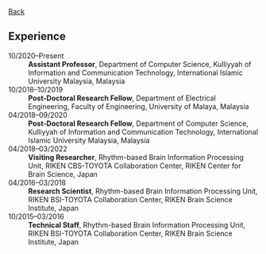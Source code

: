 [Back](/index.md)

## Experience

<dl>
<dt>10/2020&ndash;Present</dt>
    <dd><strong>Assistant Professor</strong>, Department of Computer Science, Kulliyyah of Information and Communication Technology, International Islamic University Malaysia, Malaysia</dd>
<dt>10/2018&ndash;10/2019</dt>
    <dd><strong>Post-Doctoral Research Fellow</strong>, Department of Electrical Engineering, Faculty of Engineering, University of Malaya, Malaysia</dd>
<dt>04/2018&ndash;09/2020</dt>
    <dd><strong>Post-Doctoral Research Fellow</strong>, Department of Computer Science, Kulliyyah of Information and Communication Technology, International Islamic University Malaysia, Malaysia</dd>
<dt>04/2018&ndash;03/2022</dt>
    <dd><strong>Visiting Researcher</strong>, Rhythm-based Brain Information Processing Unit, RIKEN CBS-TOYOTA Collaboration Center, RIKEN Center for Brain Science, Japan</dd>
<dt>04/2016&ndash;03/2018</dt>
    <dd><strong>Research Scientist</strong>, Rhythm-based Brain Information Processing Unit, RIKEN BSI-TOYOTA Collaboration Center, RIKEN Brain Science Institute, Japan</dd>
<dt>10/2015&ndash;03/2016</dt>
    <dd><strong>Technical Staff</strong>, Rhythm-based Brain Information Processing Unit, RIKEN BSI-TOYOTA Collaboration Center, RIKEN Brain Science Institute, Japan</dd>
</dl>
